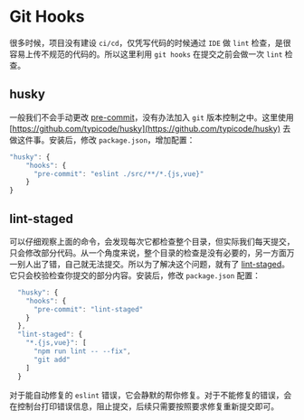 # Git Hooks

很多时候，项目没有建设 `ci/cd`，仅凭写代码的时候通过 `IDE` 做 `lint` 检查，是很容易上传不规范的代码的。所以这里利用 `git hooks` 在提交之前会做一次 `lint` 检查。

## husky

一般我们不会手动更改 [pre-commit](https://github.com/observing/pre-commit)，没有办法加入 `git` 版本控制之中。这里使用 [https://github.com/typicode/husky](https://github.com/typicode/husky) 去做这件事。安装后，修改 `package.json`，增加配置：

```javascript
"husky": {
    "hooks": {
      "pre-commit": "eslint ./src/**/*.{js,vue}"
    }
}
```

## lint-staged

可以仔细观察上面的命令，会发现每次它都检查整个目录，但实际我们每天提交，只会修改部分代码。从一个角度来说，整个目录的检查是没有必要的，另一方面万一别人出了错，自己就无法提交。所以为了解决这个问题，就有了 [lint-staged](https://github.com/okonet/lint-staged)。它只会校验检查你提交的部分内容。安装后，修改 `package.json` 配置：

```javascript
  "husky": {
    "hooks": {
      "pre-commit": "lint-staged"
    }
  },
  "lint-staged": {
    "*.{js,vue}": [
      "npm run lint -- --fix",
      "git add"
    ]
  }
```

对于能自动修复的 `eslint` 错误，它会静默的帮你修复。对于不能修复的错误，会在控制台打印错误信息，阻止提交，后续只需要按照要求修复重新提交即可。
